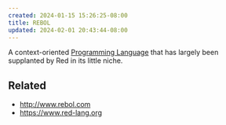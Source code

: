 ```yaml
---
created: 2024-01-15 15:26:25-08:00
title: REBOL
updated: 2024-02-01 20:43:44-08:00
---
```


A context-oriented [Programming Language](Programming%20Language.md) that has largely been supplanted by Red in its little niche.

## Related

* http://www.rebol.com
* https://www.red-lang.org